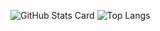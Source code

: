 ![GitHub Stats Card](https://github-readme-stats.vercel.app/api?username=sy-app&theme=github_dark&show_icons=true&count_private=true)
![Top Langs](https://github-readme-stats.vercel.app/api/top-langs/?username=sy-app&theme=github_dark&layout=compact)
